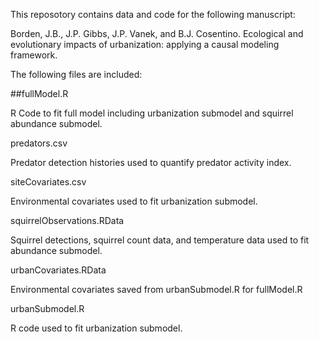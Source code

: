 This reposotory contains data and code for the following manuscript:

Borden, J.B., J.P. Gibbs, J.P. Vanek, and B.J. Cosentino. Ecological and evolutionary impacts of urbanization: applying a causal modeling framework.

The following files are included:

##fullModel.R

R Code to fit full model including urbanization submodel and squirrel abundance submodel.

predators.csv

Predator detection histories used to quantify predator activity index.

siteCovariates.csv

Environmental covariates used to fit urbanization submodel.

squirrelObservations.RData

Squirrel detections, squirrel count data, and temperature data used to fit abundance submodel.

urbanCovariates.RData

Environmental covariates saved from urbanSubmodel.R for fullModel.R

urbanSubmodel.R

R code used to fit urbanization submodel.
